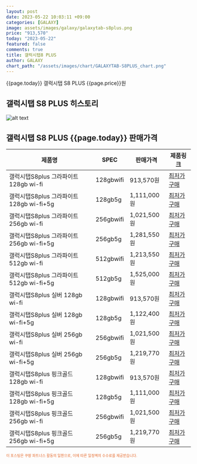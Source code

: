 ```yaml
---
layout: post
date: 2023-05-22 10:03:11 +09:00
categories: [GALAXY]
image: assets/images/galaxy/galaxytab-s8plus.png
price: "913,570"
today: "2023-05-22"
featured: false
comments: true
title: 갤럭시탭8 PLUS
author: GALAXY
chart_path: "/assets/images/chart/GALAXYTAB-S8PLUS_chart.png"
---
```


{{page.today}} 갤럭시탭 S8 PLUS {{page.price}}원

## 갤럭시탭 S8 PLUS 히스토리
![alt text]({{page.chart_path}} "갤럭시S23 히스토리")

## 갤럭시탭 S8 PLUS {{page.today}} 판매가격
<main>
<table id="rwd-table-large">
  <thead>
    <tr>
      <th>제품명</th>
      <th>SPEC</th>
      <th>판매가격</th>
      <th>제품링크</th>
    </tr>
  </thead>
  <tbody><tr>
        <td>갤럭시탭S8plus 그라파이트 128gb wi-fi</td>
        <td>128gbwifi</td>
        <td>913,570원</td>
        <td><a href='https://link.coupang.com/a/SBXWy' target='_blank'>최저가구매</a></td>
        </tr><tr>
        <td>갤럭시탭S8plus 그라파이트 128gb wi-fi+5g</td>
        <td>128gb5g</td>
        <td>1,111,000원</td>
        <td><a href='https://link.coupang.com/a/SBXZq' target='_blank'>최저가구매</a></td>
        </tr><tr>
        <td>갤럭시탭S8plus 그라파이트 256gb wi-fi</td>
        <td>256gbwifi</td>
        <td>1,021,500원</td>
        <td><a href='https://link.coupang.com/a/SBX1O' target='_blank'>최저가구매</a></td>
        </tr><tr>
        <td>갤럭시탭S8plus 그라파이트 256gb wi-fi+5g</td>
        <td>256gb5g</td>
        <td>1,281,550원</td>
        <td><a href='https://link.coupang.com/a/SBX30' target='_blank'>최저가구매</a></td>
        </tr><tr>
        <td>갤럭시탭S8plus 그라파이트 512gb wi-fi</td>
        <td>512gbwifi</td>
        <td>1,213,550원</td>
        <td><a href='https://link.coupang.com/a/SBX55' target='_blank'>최저가구매</a></td>
        </tr><tr>
        <td>갤럭시탭S8plus 그라파이트 512gb wi-fi+5g</td>
        <td>512gb5g</td>
        <td>1,525,000원</td>
        <td><a href='https://link.coupang.com/a/SBX8o' target='_blank'>최저가구매</a></td>
        </tr><tr>
        <td>갤럭시탭S8plus 실버 128gb wi-fi</td>
        <td>128gbwifi</td>
        <td>913,570원</td>
        <td><a href='https://link.coupang.com/a/SBYaG' target='_blank'>최저가구매</a></td>
        </tr><tr>
        <td>갤럭시탭S8plus 실버 128gb wi-fi+5g</td>
        <td>128gb5g</td>
        <td>1,122,400원</td>
        <td><a href='https://link.coupang.com/a/SBYcO' target='_blank'>최저가구매</a></td>
        </tr><tr>
        <td>갤럭시탭S8plus 실버 256gb wi-fi</td>
        <td>256gbwifi</td>
        <td>1,021,500원</td>
        <td><a href='https://link.coupang.com/a/SBYeQ' target='_blank'>최저가구매</a></td>
        </tr><tr>
        <td>갤럭시탭S8plus 실버 256gb wi-fi+5g</td>
        <td>256gb5g</td>
        <td>1,219,770원</td>
        <td><a href='https://link.coupang.com/a/SBYgY' target='_blank'>최저가구매</a></td>
        </tr><tr>
        <td>갤럭시탭S8plus 핑크골드 128gb wi-fi</td>
        <td>128gbwifi</td>
        <td>913,570원</td>
        <td><a href='https://link.coupang.com/a/SBYi2' target='_blank'>최저가구매</a></td>
        </tr><tr>
        <td>갤럭시탭S8plus 핑크골드 128gb wi-fi+5g</td>
        <td>128gb5g</td>
        <td>1,111,000원</td>
        <td><a href='https://link.coupang.com/a/SBYkN' target='_blank'>최저가구매</a></td>
        </tr><tr>
        <td>갤럭시탭S8plus 핑크골드 256gb wi-fi</td>
        <td>256gbwifi</td>
        <td>1,021,500원</td>
        <td><a href='https://link.coupang.com/a/SBYmI' target='_blank'>최저가구매</a></td>
        </tr><tr>
        <td>갤럭시탭S8plus 핑크골드 256gb wi-fi+5g</td>
        <td>256gb5g</td>
        <td>1,219,770원</td>
        <td><a href='https://link.coupang.com/a/SBYoO' target='_blank'>최저가구매</a></td>
        </tr></tbody>
</table>
</main>
<div style="color:#e56a2c;font-size: 0.7em;" >
이 포스팅은 쿠팡 파트너스 활동의 일환으로, 이에 따른 일정액의 수수료를 제공받습니다.
</div>
